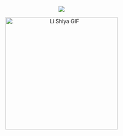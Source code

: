 
<p align="center">
  <a href="https://skillicons.dev">
    <img src="https://skillicons.dev/icons?i=git,cpp,c,vim" />
  </a>
</p>

<p align="center">
  <img src="https://media1.tenor.com/m/BWH6IqsvqWIAAAAd/the-girl-downstairs-li-shiya.gif" alt="Li Shiya GIF" width="300" />
</p>

